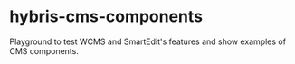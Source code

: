 # hybris-cms-components

Playground to test WCMS and SmartEdit's features and show examples of CMS components.

